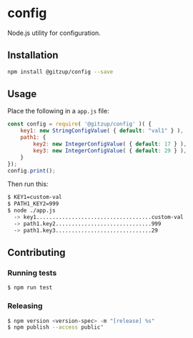 # config

Node.js utility for configuration.

## Installation 

```sh
npm install @gitzup/config --save
```

## Usage

Place the following in a `app.js` file:

```javascript
const config = require( '@gitzup/config' )( {
    key1: new StringConfigValue( { default: "val1" } ),
    path1: {
        key2: new IntegerConfigValue( { default: 17 } ),
        key3: new IntegerConfigValue( { default: 29 } ),
    }
});
config.print();
```

Then run this:

```sh
$ KEY1=custom-val
$ PATH1_KEY2=999
$ node ./app.js
  -> key1....................................custom-val 
  -> path1.key2..............................999 
  -> path1.key3..............................29 
```

## Contributing

### Running tests 

```sh
$ npm run test
```

### Releasing

```sh
$ npm version <version-spec> -m "[release] %s"
$ npm publish --access public"
```
